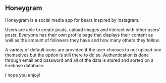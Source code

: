 ## Honeygram

Honeygram is a social media app for bears inspired by Instagram.

Users are able to create posts, upload images and interact with other users' posts. Everyone has their own profile page that displays their content as well as the amount of followers they have and how many others they follow.

A variety of default icons are provided if the user chooses to not upload one themselves but the option is still there to do so. Authentication is done through email and password and all of the data is stored and sorted on a Firebase database.

I hope you enjoy!
